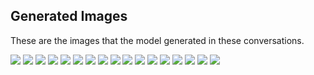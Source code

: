 ## Generated Images

These are the images that the model generated in these conversations.

![](images/bedtimeyolky.png)
![](images/river-00.png)
![](images/river-01.png)
![](images/river-02.png)
![](images/selfportrait.png)
![](images/shame-01.png)
![](images/shame-02.png)
![](images/shame-03.png)
![](images/shame-04.png)
![](images/shame-05.png)
![](images/shame-06.png)
![](images/soulh-00.png)
![](images/soulh-01.png)
![](images/soulh-02.png)
![](images/soulh-03.png)
![](images/soulh-04.png)
![](images/soulh-05.png)
